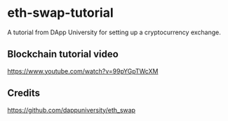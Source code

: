 # eth-swap-tutorial

A tutorial from DApp University for setting up a cryptocurrency exchange.

## Blockchain tutorial video

https://www.youtube.com/watch?v=99pYGpTWcXM

## Credits

https://github.com/dappuniversity/eth_swap